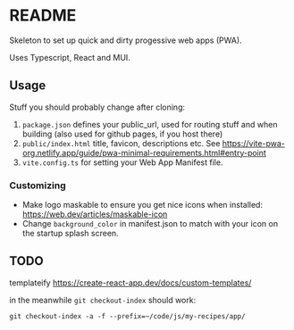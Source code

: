 # README

Skeleton to set up quick and dirty progessive web apps (PWA).

Uses Typescript, React and MUI.

## Usage

Stuff you should probably change after cloning:

1. `package.json` defines your public_url, used for routing stuff and when building (also used for github pages, if you host there)
2. `public/index.html` title, favicon, descriptions etc. See https://vite-pwa-org.netlify.app/guide/pwa-minimal-requirements.html#entry-point 
3. `vite.config.ts` for setting your Web App Manifest file.

### Customizing

* Make logo maskable to ensure you get nice icons when installed: https://web.dev/articles/maskable-icon
* Change `background_color` in manifest.json to match with your icon on the startup splash screen.


## TODO

templateify
https://create-react-app.dev/docs/custom-templates/

in the meanwhile `git checkout-index` should work:

```
git checkout-index -a -f --prefix=~/code/js/my-recipes/app/
```

